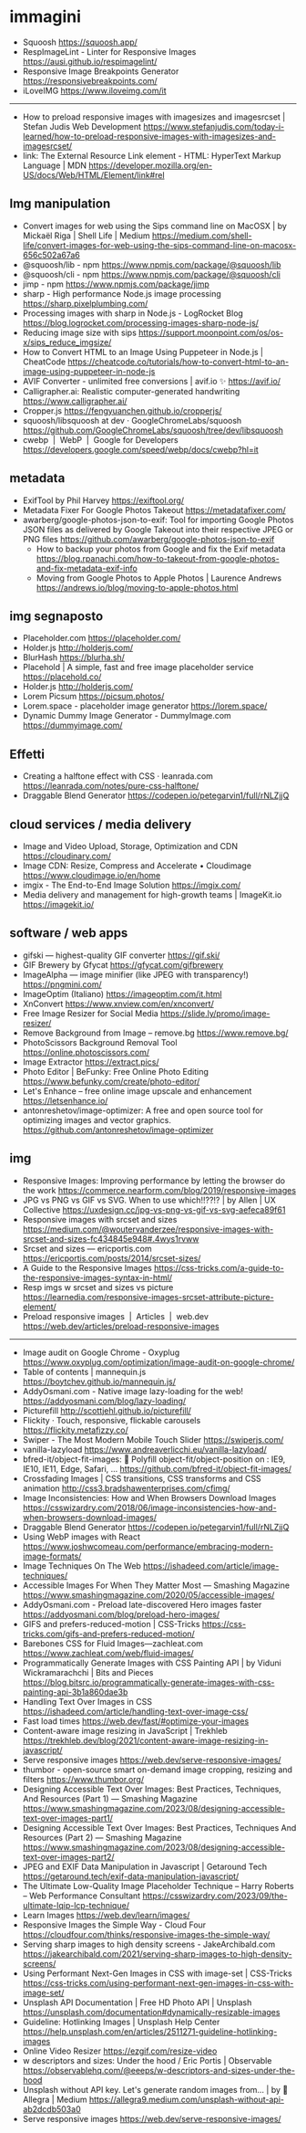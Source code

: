 # immagini

* Squoosh <https://squoosh.app/>
* RespImageLint - Linter for Responsive Images <https://ausi.github.io/respimagelint/>
* Responsive Image Breakpoints Generator <https://responsivebreakpoints.com/> 
* iLoveIMG <https://www.iloveimg.com/it>

-----

* How to preload responsive images with imagesizes and imagesrcset | Stefan Judis Web Development <https://www.stefanjudis.com/today-i-learned/how-to-preload-responsive-images-with-imagesizes-and-imagesrcset/>
* link: The External Resource Link element - HTML: HyperText Markup Language | MDN <https://developer.mozilla.org/en-US/docs/Web/HTML/Element/link#rel>



## Img manipulation

* Convert images for web using the Sips command line on MacOSX | by Mickaël Riga | Shell Life | Medium <https://medium.com/shell-life/convert-images-for-web-using-the-sips-command-line-on-macosx-656c502a67a6>
* @squoosh/lib - npm <https://www.npmjs.com/package/@squoosh/lib>
* @squoosh/cli - npm <https://www.npmjs.com/package/@squoosh/cli>
* jimp - npm <https://www.npmjs.com/package/jimp>
* sharp - High performance Node.js image processing <https://sharp.pixelplumbing.com/>
* Processing images with sharp in Node.js - LogRocket Blog <https://blog.logrocket.com/processing-images-sharp-node-js/>
* Reducing image size with sips <https://support.moonpoint.com/os/os-x/sips_reduce_imgsize/>
* How to Convert HTML to an Image Using Puppeteer in Node.js | CheatCode <https://cheatcode.co/tutorials/how-to-convert-html-to-an-image-using-puppeteer-in-node-js>
* AVIF Converter - unlimited free conversions | avif.io ✨ <https://avif.io/>
* Calligrapher.ai: Realistic computer-generated handwriting <https://www.calligrapher.ai/>
* Cropper.js <https://fengyuanchen.github.io/cropperjs/>
* squoosh/libsquoosh at dev · GoogleChromeLabs/squoosh <https://github.com/GoogleChromeLabs/squoosh/tree/dev/libsquoosh>
* cwebp  |  WebP  |  Google for Developers <https://developers.google.com/speed/webp/docs/cwebp?hl=it>

## metadata
* ExifTool by Phil Harvey <https://exiftool.org/>
* Metadata Fixer For Google Photos Takeout <https://metadatafixer.com/>
* awarberg/google-photos-json-to-exif: Tool for importing Google Photos JSON files as delivered by Google Takeout into their respective JPEG or PNG files <https://github.com/awarberg/google-photos-json-to-exif>
  * How to backup your photos from Google and fix the Exif metadata <https://blog.rpanachi.com/how-to-takeout-from-google-photos-and-fix-metadata-exif-info>
  * Moving from Google Photos to Apple Photos | Laurence Andrews <https://andrews.io/blog/moving-to-apple-photos.html>

## img segnaposto

* Placeholder.com <https://placeholder.com/>
* Holder.js <http://holderjs.com/>
* BlurHash <https://blurha.sh/>
* Placehold | A simple, fast and free image placeholder service <https://placehold.co/>
* Holder.js <http://holderjs.com/>
* Lorem Picsum <https://picsum.photos/>
* Lorem.space - placeholder image generator <https://lorem.space/>
* Dynamic Dummy Image Generator - DummyImage.com <https://dummyimage.com/>

## Effetti
* Creating a halftone effect with CSS · leanrada.com <https://leanrada.com/notes/pure-css-halftone/>
* Draggable Blend Generator <https://codepen.io/petegarvin1/full/rNLZjjQ>


## cloud services / media delivery

* Image and Video Upload, Storage, Optimization and CDN <https://cloudinary.com/>
* Image CDN: Resize, Compress and Accelerate • Cloudimage <https://www.cloudimage.io/en/home>
* imgix - The End-to-End Image Solution <https://imgix.com/>
* Media delivery and management for high-growth teams | ImageKit.io <https://imagekit.io/>


## software / web apps
* gifski — highest-quality GIF converter <https://gif.ski/>
* GIF Brewery by Gfycat <https://gfycat.com/gifbrewery>
* ImageAlpha — image minifier (like JPEG with transparency!) <https://pngmini.com/>
* ImageOptim (Italiano) <https://imageoptim.com/it.html>
* XnConvert <https://www.xnview.com/en/xnconvert/>
* Free Image Resizer for Social Media <https://slide.ly/promo/image-resizer/>
* Remove Background from Image – remove.bg <https://www.remove.bg/>
* PhotoScissors Background Removal Tool <https://online.photoscissors.com/>
* Image Extractor <https://extract.pics/>
* Photo Editor | BeFunky: Free Online Photo Editing <https://www.befunky.com/create/photo-editor/>
* Let's Enhance – free online image upscale and enhancement <https://letsenhance.io/>
* antonreshetov/image-optimizer: A free and open source tool for optimizing images and vector graphics. <https://github.com/antonreshetov/image-optimizer>

## img

* Responsive Images: Improving performance by letting the browser do the work <https://commerce.nearform.com/blog/2019/responsive-images>
* JPG vs PNG vs GIF vs SVG. When to use which!!??!? | by Allen | UX Collective <https://uxdesign.cc/jpg-vs-png-vs-gif-vs-svg-aefeca89f61>
* Responsive images with srcset and sizes <https://medium.com/@woutervanderzee/responsive-images-with-srcset-and-sizes-fc434845e948#.4wys1rvww>
* Srcset and sizes — ericportis.com <https://ericportis.com/posts/2014/srcset-sizes/>
* A Guide to the Responsive Images <https://css-tricks.com/a-guide-to-the-responsive-images-syntax-in-html/>
* Resp imgs w srcset and sizes vs picture <https://learnedia.com/responsive-images-srcset-attribute-picture-element/>
* Preload responsive images  |  Articles  |  web.dev <https://web.dev/articles/preload-responsive-images>


--- 

* Image audit on Google Chrome - Oxyplug <https://www.oxyplug.com/optimization/image-audit-on-google-chrome/>
* Table of contents | mannequin.js <https://boytchev.github.io/mannequin.js/>
* AddyOsmani.com - Native image lazy-loading for the web! <https://addyosmani.com/blog/lazy-loading/>
* Picturefill <http://scottjehl.github.io/picturefill/>
* Flickity · Touch, responsive, flickable carousels <https://flickity.metafizzy.co/>
* Swiper - The Most Modern Mobile Touch Slider <https://swiperjs.com/>
* vanilla-lazyload <https://www.andreaverlicchi.eu/vanilla-lazyload/>
* bfred-it/object-fit-images: 🗻 Polyfill object-fit/object-position on <img>: IE9, IE10, IE11, Edge, Safari, ... <https://github.com/bfred-it/object-fit-images/>
* Crossfading Images | CSS transitions, CSS transforms and CSS animation <http://css3.bradshawenterprises.com/cfimg/>
* Image Inconsistencies: How and When Browsers Download Images <https://csswizardry.com/2018/06/image-inconsistencies-how-and-when-browsers-download-images/>
* Draggable Blend Generator <https://codepen.io/petegarvin1/full/rNLZjjQ>
* Using WebP images with React <https://www.joshwcomeau.com/performance/embracing-modern-image-formats/>
* Image Techniques On The Web <https://ishadeed.com/article/image-techniques/>
* Accessible Images For When They Matter Most — Smashing Magazine <https://www.smashingmagazine.com/2020/05/accessible-images/>
* AddyOsmani.com - Preload late-discovered Hero images faster <https://addyosmani.com/blog/preload-hero-images/>
* GIFS and prefers-reduced-motion | CSS-Tricks <https://css-tricks.com/gifs-and-prefers-reduced-motion/>
* Barebones CSS for Fluid Images—zachleat.com <https://www.zachleat.com/web/fluid-images/>
* Programmatically Generate Images with CSS Painting API | by Viduni Wickramarachchi | Bits and Pieces <https://blog.bitsrc.io/programmatically-generate-images-with-css-painting-api-3b1a860dae3b>
* Handling Text Over Images in CSS <https://ishadeed.com/article/handling-text-over-image-css/>
* Fast load times <https://web.dev/fast/#optimize-your-images>
* Content-aware image resizing in JavaScript | Trekhleb <https://trekhleb.dev/blog/2021/content-aware-image-resizing-in-javascript/>
* Serve responsive images <https://web.dev/serve-responsive-images/>
* thumbor - open-source smart on-demand image cropping, resizing and filters <https://www.thumbor.org/>
* Designing Accessible Text Over Images: Best Practices, Techniques, And Resources (Part 1) — Smashing Magazine <https://www.smashingmagazine.com/2023/08/designing-accessible-text-over-images-part1/>
* Designing Accessible Text Over Images: Best Practices, Techniques And Resources (Part 2) — Smashing Magazine <https://www.smashingmagazine.com/2023/08/designing-accessible-text-over-images-part2/>
* JPEG and EXIF Data Manipulation in Javascript | Getaround Tech <https://getaround.tech/exif-data-manipulation-javascript/>
* The Ultimate Low-Quality Image Placeholder Technique – Harry Roberts – Web Performance Consultant <https://csswizardry.com/2023/09/the-ultimate-lqip-lcp-technique/>
* Learn Images <https://web.dev/learn/images/>
* Responsive Images the Simple Way - Cloud Four <https://cloudfour.com/thinks/responsive-images-the-simple-way/>
* Serving sharp images to high density screens - JakeArchibald.com <https://jakearchibald.com/2021/serving-sharp-images-to-high-density-screens/>
* Using Performant Next-Gen Images in CSS with image-set | CSS-Tricks <https://css-tricks.com/using-performant-next-gen-images-in-css-with-image-set/>
* Unsplash API Documentation | Free HD Photo API | Unsplash <https://unsplash.com/documentation#dynamically-resizable-images>
* Guideline: Hotlinking Images | Unsplash Help Center <https://help.unsplash.com/en/articles/2511271-guideline-hotlinking-images>
* Online Video Resizer <https://ezgif.com/resize-video>
* w descriptors and sizes: Under the hood / Eric Portis | Observable <https://observablehq.com/@eeeps/w-descriptors-and-sizes-under-the-hood>
* Unsplash without API key. Let's generate random images from… | by 🦋Allegra | Medium <https://allegra9.medium.com/unsplash-without-api-ab2dcdb503a0>
*  Serve responsive images <https://web.dev/serve-responsive-images/>
